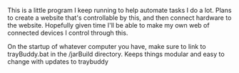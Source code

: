 This is a little program I keep running to help automate tasks I do a lot. Plans to create a website that's controllable by this, and then connect hardware to the website. Hopefully given time I'll be able to make my own web of connected devices I control through this.

On the startup of whatever computer you have, make sure to link to trayBuddy.bat in the /jarBuild directory. Keeps things modular and easy to change with updates to traybuddy